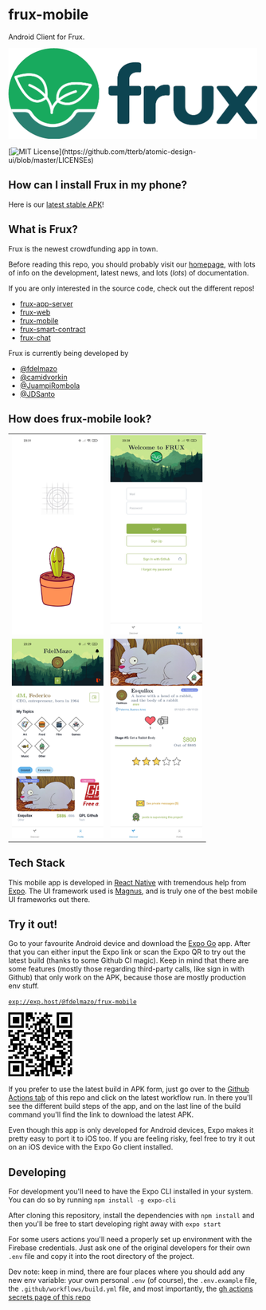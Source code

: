 # frux-mobile

Android Client for Frux.

<a href="https://www.notion.so/fdelmazo/frux-efab2dee3dd74d52b2a57311a1891bd4"><img src="docs/logo.png" alt="Logo" width="500px"></a>

[![MIT License](https://img.shields.io/apm/l/atomic-design-ui.svg?)](https://github.com/tterb/atomic-design-ui/blob/master/LICENSEs)

## How can I install Frux in my phone?

Here is our [latest stable APK](https://expo.io/artifacts/92dc16fb-e2fd-4157-b454-947870bcfb2e)!

## What is Frux?

Frux is the newest crowdfunding app in town.

Before reading this repo, you should probably visit our [homepage](https://www.notion.so/fdelmazo/frux-efab2dee3dd74d52b2a57311a1891bd4), with lots of info on the development, latest news, and lots (_lots_) of documentation.

If you are only interested in the source code, check out the different repos!

- [frux-app-server](https://github.com/camidvorkin/frux-app-server)
- [frux-web](https://github.com/JuampiRombola/frux-web)
- [frux-mobile](https://github.com/FdelMazo/frux-mobile)
- [frux-smart-contract](https://github.com/JDSanto/frux-smart-contract)
- [frux-chat](https://github.com/JDSanto/frux-chat)

Frux is currently being developed by

- [@fdelmazo](https://www.github.com/FdelMazo)
- [@camidvorkin](https://www.github.com/camidvorkin)
- [@JuampiRombola](https://www.github.com/JuampiRombola)
- [@JDSanto](https://www.github.com/JDSanto)

## How does frux-mobile look?

<table align="center">
    <tr>
        <td><img src="docs/screenshot1.jpg" alt="screenshot1" height="400px"></td>
        <td><img src="docs/screenshot2.jpg" alt="screenshot2" height="400px"></td>
    </tr>
    <tr>
        <td><img src="docs/screenshot3.jpg" alt="screenshot3" height="400px"></td>
        <td><img src="docs/screenshot4.jpg" alt="screenshot4" height="400px"></td>
    </tr>
</table>

## Tech Stack

This mobile app is developed in [React Native](https://reactnative.dev/) with tremendous help from [Expo](https://expo.io/). The UI framework used is [Magnus](https://magnus-ui.com/), and is truly one of the best mobile UI frameworks out there.

## Try it out!

Go to your favourite Android device and download the [Expo Go](https://expo.io/client) app. After that you can either input the Expo link or scan the Expo QR to try out the latest build (thanks to some Github CI magic). Keep in mind that there are some features (mostly those regarding third-party calls, like sign in with Github) that only work on the APK, because those are mostly production env stuff.

[`exp://exp.host/@fdelmazo/frux-mobile`](https://expo.io/@fdelmazo/frux-mobile)

![](docs/expo.png)

If you prefer to use the latest build in APK form, just go over to the [Github Actions tab](https://github.com/FdelMazo/frux-mobile/actions) of this repo and click on the latest workflow run. In there you'll see the different build steps of the app, and on the last line of the build command you'll find the link to download the latest APK.

Even though this app is only developed for Android devices, Expo makes it pretty easy to port it to iOS too. If you are feeling risky, feel free to try it out on an iOS device with the Expo Go client installed.

## Developing

For development you'll need to have the Expo CLI installed in your system. You can do so by running `npm install -g expo-cli`

After cloning this repository, install the dependencies with `npm install` and then you'll be free to start developing right away with `expo start`

For some users actions you'll need a properly set up environment with the Firebase credentials. Just ask one of the original developers for their own `.env` file and copy it into the root directory of the project.

Dev note: keep in mind, there are four places where you should add any new env variable: your own personal `.env` (of course), the `.env.example` file, the `.github/workflows/build.yml` file, and most importantly, the [gh actions secrets page of this repo](https://github.com/FdelMazo/frux-mobile/settings/secrets/actions)
